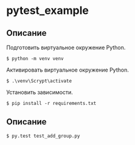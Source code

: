 # pytest_example

<a id="markdown-описание" name="Предварительные настройки."></a>
## Описание

Подготовить виртуальное окружение Python.
```
$ python -m venv venv
```
Активировать виртуальное окружение Python.
```
$ .\venv\Scrypt\activate
```
Установить зависимости.
```
$ pip install -r requirements.txt
```


<a id="markdown-описание" name="Запуск тестов."></a>
## Описание

```
$ py.test test_add_group.py
```
